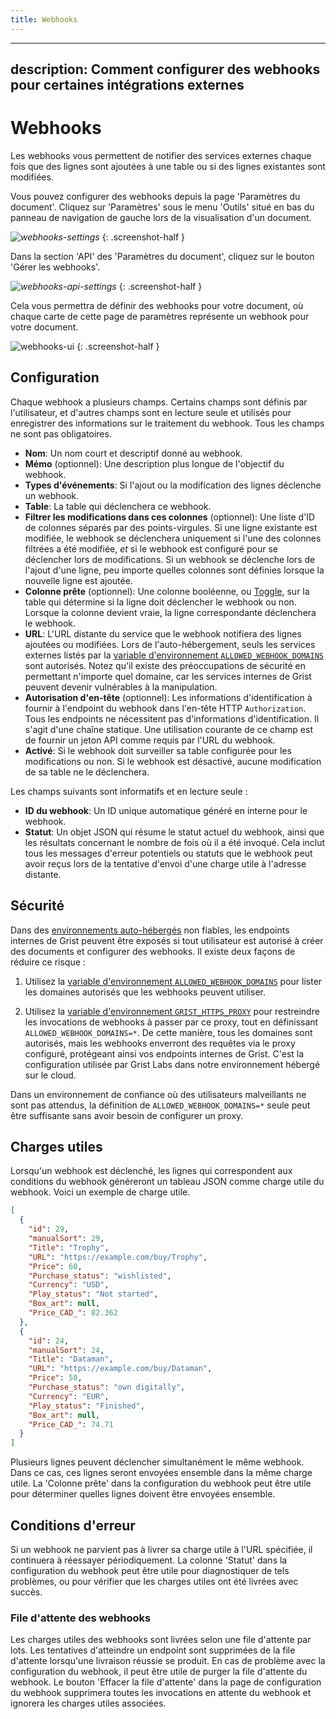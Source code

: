 ```yaml
---
title: Webhooks
---
```


---
description: Comment configurer des webhooks pour certaines intégrations externes
---

# Webhooks
Les webhooks vous permettent de notifier des services externes chaque fois que des lignes sont ajoutées à une table ou si des lignes existantes sont modifiées.

Vous pouvez configurer des webhooks depuis la page 'Paramètres du document'. Cliquez sur 'Paramètres' sous le menu 'Outils' situé en bas du panneau de navigation de gauche lors de la visualisation d'un document.

<span class="screenshot-large">*![webhooks-settings](images/webhooks/settings.png)*</span>
{: .screenshot-half }

Dans la section 'API' des 'Paramètres du document', cliquez sur le
bouton 'Gérer les webhooks'.

<span class="screenshot-large">*![webhooks-api-settings](images/webhooks/settings-webhooks.png)*</span>
{: .screenshot-half }

Cela vous permettra de définir des webhooks pour votre document, où chaque
carte de cette page de paramètres représente un webhook pour votre
document.

![webhooks-ui](images/webhooks/ui.png)
{: .screenshot-half }

## Configuration

Chaque webhook a plusieurs champs. Certains champs sont définis par l'utilisateur,
et d'autres champs sont en lecture seule et utilisés pour enregistrer des informations sur
le traitement du webhook. Tous les champs ne sont pas obligatoires.

* **Nom**: Un nom court et descriptif donné au webhook.
* **Mémo** (optionnel): Une description plus longue de l'objectif du webhook.
* **Types d'événements**: Si l'ajout ou la modification
  des lignes déclenche un webhook.
* **Table**: La table qui déclenchera ce webhook.
* **Filtrer les modifications dans ces colonnes** (optionnel): Une liste d'ID de colonnes séparés par des points-virgules. Si une ligne existante est modifiée, le webhook se déclenchera
  uniquement si l'une des colonnes filtrées a été modifiée, _et_ si le
  webhook est configuré pour se déclencher lors de modifications. Si un webhook
  se déclenche lors de l'ajout d'une ligne, peu importe quelles colonnes sont définies
  lorsque la nouvelle ligne est ajoutée.
* **Colonne prête** (optionnel): Une colonne booléenne, ou [Toggle](col-types.md#toggle-columns), sur la table qui
  détermine si la ligne doit déclencher le webhook ou non. Lorsque la
  colonne devient vraie, la ligne correspondante déclenchera le webhook.
* **URL**: L'URL distante du service que le webhook notifiera
  des lignes ajoutées ou modifiées. Lors de l'auto-hébergement, seuls les services externes
  listés par la [variable d'environnement `ALLOWED_WEBHOOK_DOMAINS`](
  https://github.com/gristlabs/grist-core?tab=readme-ov-file#environment-variables)
  sont autorisés. Notez qu'il existe des préoccupations de sécurité en permettant n'importe quel domaine, car
  les services internes de Grist peuvent devenir vulnérables à la manipulation.
* **Autorisation d'en-tête** (optionnel): Les informations d'identification à fournir à
  l'endpoint du webhook dans l'en-tête HTTP `Authorization`. Tous les
  endpoints ne nécessitent pas d'informations d'identification. Il s'agit d'une chaîne statique. Une utilisation courante
  de ce champ est de fournir un jeton API comme requis par l'URL du webhook.
* **Activé**: Si le webhook doit surveiller sa table configurée
  pour les modifications ou non. Si le webhook est désactivé, aucune modification de sa
  table ne le déclenchera.

Les champs suivants sont informatifs et en lecture seule :

* **ID du webhook**: Un ID unique automatique généré en interne pour
  le webhook.
* **Statut**: Un objet JSON qui résume le statut actuel du
  webhook, ainsi que les résultats concernant le nombre de fois où il a
  été invoqué. Cela inclut tous les messages d'erreur potentiels ou statuts
  que le webhook peut avoir reçus lors de la tentative d'envoi d'une charge utile à
  l'adresse distante.

## Sécurité

Dans des [environnements auto-hébergés](self-managed.md) non fiables, les endpoints
internes de Grist peuvent être exposés si tout utilisateur est autorisé à créer
des documents et configurer des webhooks. Il existe deux façons de réduire ce
risque :

1. Utilisez la [variable d'environnement `ALLOWED_WEBHOOK_DOMAINS`](
   https://github.com/gristlabs/grist-core?tab=readme-ov-file#environment-variables)
   pour lister les domaines autorisés que les webhooks peuvent utiliser.

2. Utilisez la [variable d'environnement `GRIST_HTTPS_PROXY`](
   https://github.com/gristlabs/grist-core?tab=readme-ov-file#environment-variables)
   pour restreindre les invocations de webhooks à passer par ce proxy, tout en
   définissant `ALLOWED_WEBHOOK_DOMAINS=*`. De cette manière, tous les domaines
   sont autorisés, mais les webhooks enverront des requêtes via le
   proxy configuré, protégeant ainsi vos endpoints internes de Grist.
   C'est la configuration utilisée par Grist Labs dans notre environnement hébergé sur le cloud.

Dans un environnement de confiance où des utilisateurs malveillants ne sont pas attendus,
la définition de `ALLOWED_WEBHOOK_DOMAINS=*` seule peut être suffisante
sans avoir besoin de configurer un proxy.

## Charges utiles

Lorsqu'un webhook est déclenché, les lignes qui correspondent aux conditions du webhook
généreront un tableau JSON comme charge utile du webhook. Voici un exemple de charge utile.

```json
[
  {
    "id": 29,
    "manualSort": 29,
    "Title": "Trophy",
    "URL": "https://example.com/buy/Trophy",
    "Price": 60,
    "Purchase_status": "wishlisted",
    "Currency": "USD",
    "Play_status": "Not started",
    "Box_art": null,
    "Price_CAD_": 82.362
  },
  {
    "id": 24,
    "manualSort": 24,
    "Title": "Dataman",
    "URL": "https://example.com/buy/Dataman",
    "Price": 50,
    "Purchase_status": "own digitally",
    "Currency": "EUR",
    "Play_status": "Finished",
    "Box_art": null,
    "Price_CAD_": 74.71
  }
]
```

Plusieurs lignes peuvent déclencher simultanément le même webhook. Dans ce
cas, ces lignes seront envoyées ensemble dans la même charge utile. La 'Colonne prête'
dans la configuration du webhook peut être utile pour déterminer quelles
lignes doivent être envoyées ensemble.

## Conditions d'erreur

Si un webhook ne parvient pas à livrer sa charge utile à l'URL spécifiée, il
continuera à réessayer périodiquement. La colonne 'Statut' dans la configuration du webhook
peut être utile pour diagnostiquer de tels problèmes, ou pour
vérifier que les charges utiles ont été livrées avec succès.

### File d'attente des webhooks

Les charges utiles des webhooks sont livrées selon une file d'attente par lots. Les tentatives
d'atteindre un endpoint sont supprimées de la file d'attente lorsqu'une livraison réussie
se produit. En cas de problème avec la configuration du webhook,
il peut être utile de purger la file d'attente du webhook. Le
bouton 'Effacer la file d'attente' dans la page de configuration du webhook supprimera toutes
les invocations en attente du webhook et ignorera les charges utiles associées.

